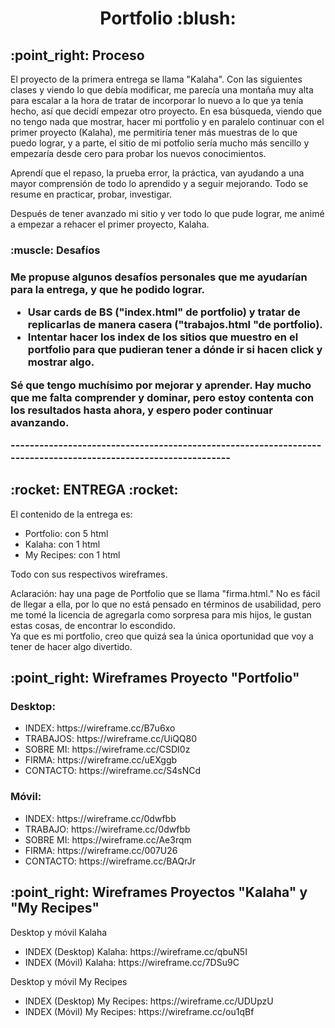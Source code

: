 <h1 align="center"> Portfolio :blush: </h1> 	

<h2> :point_right: Proceso</h2>


<p>El proyecto de la primera entrega se llama "Kalaha". Con las siguientes clases y viendo lo que debía modificar, me parecía una montaña muy alta para escalar a la hora de tratar de incorporar lo nuevo a lo que ya tenía hecho, así que decidí empezar otro proyecto. En esa búsqueda, viendo que no tengo nada que mostrar, hacer mi portfolio y en paralelo continuar con el primer proyecto (Kalaha), me permitiría tener más muestras de lo que puedo lograr, y a parte, el sitio de mi potfolio sería mucho más sencillo y empezaría desde cero para probar los nuevos conocimientos.</p>
<p>Aprendí que el repaso, la prueba error, la práctica, van ayudando a una mayor comprensión de todo lo aprendido y a seguir mejorando. Todo se resume en practicar, probar, investigar.</p>
<p>Después de tener avanzado mi sitio y ver todo lo que pude lograr, me animé a empezar  a rehacer el primer proyecto, Kalaha. </p>

<h3> 	:muscle: Desafíos <h3/>
  
<p>Me propuse algunos desafíos personales que me ayudarían para la entrega, y que he podido lograr.

  <ul>
    <li>Usar cards de BS ("index.html" de portfolio) y tratar de replicarlas de manera casera ("trabajos.html "de portfolio).</li>
    <li>Intentar hacer los index de los sitios que muestro en el portfolio para que pudieran tener a dónde ir si hacen click y mostrar algo.</li>
  </ul>
<p> Sé que tengo muchísimo por mejorar y aprender. Hay mucho que me falta comprender y dominar,  pero estoy contenta con los resultados hasta ahora, y espero poder continuar avanzando.</p>
 ---------------------------------------------------------------------------------------------------------------
  <h2> :rocket: ENTREGA :rocket:</h2>
  <p>El contenido de la entrega es:</p>
  <ul>
    <li>Portfolio: con 5 html</li>
    <li>Kalaha: con 1 html</li>
    <li>My Recipes: con 1 html</li>
  </ul>
  
  <p>Todo con sus respectivos wireframes.</p>
  <p>Aclaración: hay una page de Portfolio que se llama "firma.html." No es fácil de llegar a ella, por lo que no está pensado en términos de usabilidad,  pero me tomé la licencia de agregarla como sorpresa para mis hijos, le gustan estas cosas, de encontrar lo escondido.<br> Ya que es mi portfolio, creo que quizá sea la única oportunidad que voy a tener de hacer algo divertido.</p>

<h2>:point_right:  Wireframes Proyecto "Portfolio"</h2>

<h3> Desktop:</h3>

<ul>
  <li>INDEX: https://wireframe.cc/B7u6xo</li>
  <li>TRABAJOS: https://wireframe.cc/UiQQ80</li>
  <li>SOBRE MI: https://wireframe.cc/CSDI0z</li>
  <li>FIRMA: https://wireframe.cc/uEXggb</li>
  <li>CONTACTO: https://wireframe.cc/S4sNCd</li>
</ul>

<h3>Móvil:</h3>
<ul>
  <li>INDEX: https://wireframe.cc/0dwfbb</li>
  <li>TRABAJO: https://wireframe.cc/0dwfbb</li>
  <li>SOBRE MI: https://wireframe.cc/Ae3rqm</li>
  <li>FIRMA: https://wireframe.cc/007U26</li>
  <li>CONTACTO: https://wireframe.cc/BAQrJr</li>
</ul>

<h2> :point_right:  Wireframes Proyectos "Kalaha" y "My Recipes"</h2>
<p>Desktop y móvil Kalaha</p>
<ul>
  <li>INDEX (Desktop) Kalaha: https://wireframe.cc/qbuN5I</li>
  <li>INDEX (Móvil) Kalaha: https://wireframe.cc/7DSu9C</li>
</ul>

<p>Desktop y móvil My Recipes</p>
<ul>
  <li>INDEX (Desktop) My Recipes: https://wireframe.cc/UDUpzU</li>
  <li>INDEX (Móvil) My Recipes: https://wireframe.cc/ou1qBf</li>
</ul>
